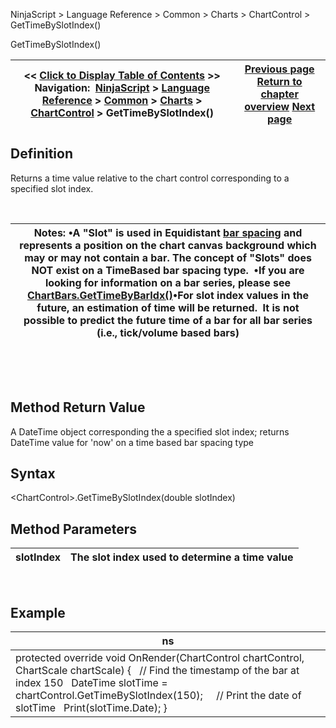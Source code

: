 ﻿


NinjaScript \> Language Reference \> Common \> Charts \> ChartControl \> GetTimeBySlotIndex()






















GetTimeBySlotIndex()







| \<\< [Click to Display Table of Contents](gettimebyslotindex.md) \>\> **Navigation:**     [NinjaScript](ninjascript-1.md) \> [Language Reference](language_reference_wip-1.md) \> [Common](common-1.md) \> [Charts](chart-1.md) \> [ChartControl](chartcontrol-1.md) \> GetTimeBySlotIndex() | [Previous page](getslotindexbyx-1.md) [Return to chapter overview](chartcontrol-1.md) [Next page](gettimebyx-1.md) |
| --- | --- |











## Definition


Returns a time value relative to the chart control corresponding to a specified slot index.


 




| Notes:  •A "Slot" is used in Equidistant [bar spacing](barspacingtype-1.md) and represents a position on the chart canvas background which may or may not contain a bar. The concept of "Slots" does NOT exist on a TimeBased bar spacing type.  •If you are looking for information on a bar series, please see [ChartBars.GetTimeByBarIdx()](chartbars_gettimebybaridx-1.md)•For slot index values in the future, an estimation of time will be returned.  It is not possible to predict the future time of a bar for all bar series (i.e., tick/volume based bars) |
| --- |



 


 


## Method Return Value


A DateTime object corresponding the a specified slot index; returns DateTime value for 'now' on a time based bar spacing type


## 


## Syntax
\<ChartControl\>.GetTimeBySlotIndex(double slotIndex)


## 


## Method Parameters




| slotIndex | The slot index used to determine a time value |
| --- | --- |



 


## 


## Example




| ns |
| --- |
| protected override void OnRender(ChartControl chartControl, ChartScale chartScale) {    // Find the timestamp of the bar at index 150    DateTime slotTime \= chartControl.GetTimeBySlotIndex(150);      // Print the date of slotTime    Print(slotTime.Date); } |









